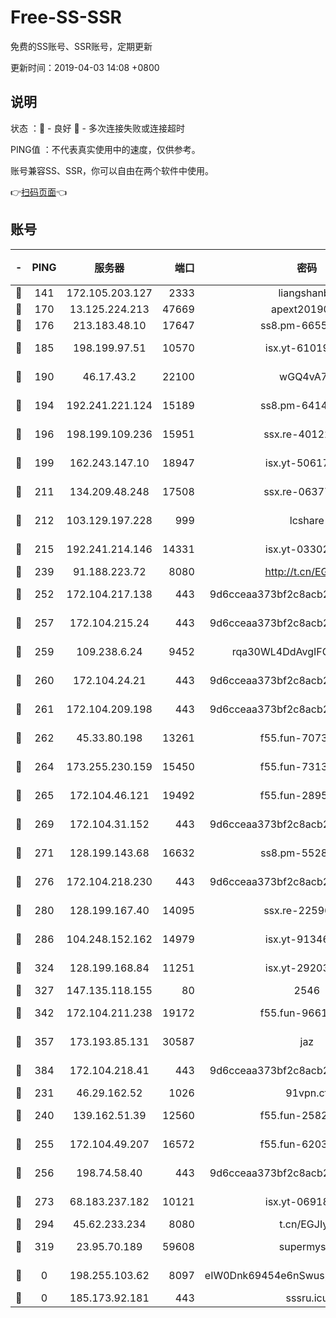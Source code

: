 # Free-SS-SSR

免费的SS账号、SSR账号，定期更新

更新时间：2019-04-03 14:08 +0800

## 说明

状态     ：🙂 - 良好 🙁 - 多次连接失败或连接超时

PING值   ：不代表真实使用中的速度，仅供参考。

账号兼容SS、SSR，你可以自由在两个软件中使用。

👉[扫码页面](https://liesauer.github.io/Free-SS-SSR/)👈

## 账号

|-|PING|服务器|端口|密码|加密方式|区域|
|:----:|:----:|:-----:|-----:|:----:|:----:|:----:|
|🙂|141|172.105.203.127|2333|liangshanbo|chacha20|JP|
|🙂|170|13.125.224.213|47669|apext2019001|chacha20|KR|
|🙂|176|213.183.48.10|17647|ss8.pm-66557674|rc4-md5|RU|
|🙂|185|198.199.97.51|10570|isx.yt-61019132|aes-256-cfb|US|
|🙂|190|46.17.43.2|22100|wGQ4vA7D|aes-256-gcm|RU|
|🙂|194|192.241.221.124|15189|ss8.pm-64148140|aes-256-cfb|US|
|🙂|196|198.199.109.236|15951|ssx.re-40122828|aes-256-cfb|US|
|🙂|199|162.243.147.10|18947|isx.yt-50617659|aes-256-cfb|US|
|🙂|211|134.209.48.248|17508|ssx.re-06377061|aes-256-cfb|US|
|🙂|212|103.129.197.228|999|lcshare|aes-256-cfb|US|
|🙂|215|192.241.214.146|14331|isx.yt-03302114|aes-256-cfb|US|
|🙂|239|91.188.223.72|8080|http://t.cn/EGJIyrl|rc4-md5|RU|
|🙂|252|172.104.217.138|443|9d6cceaa373bf2c8acb22e60b6a58be6|aes-256-cfb|US|
|🙂|257|172.104.215.24|443|9d6cceaa373bf2c8acb22e60b6a58be6|aes-256-cfb|US|
|🙂|259|109.238.6.24|9452|rqa30WL4DdAvgIFG6Fs3znzTa|aes-256-cfb|FR|
|🙂|260|172.104.24.21|443|9d6cceaa373bf2c8acb22e60b6a58be6|aes-256-cfb|US|
|🙂|261|172.104.209.198|443|9d6cceaa373bf2c8acb22e60b6a58be6|aes-256-cfb|US|
|🙂|262|45.33.80.198|13261|f55.fun-70732084|aes-256-cfb|US|
|🙂|264|173.255.230.159|15450|f55.fun-73133420|aes-256-cfb|US|
|🙂|265|172.104.46.121|19492|f55.fun-28953423|aes-256-cfb|SG|
|🙂|269|172.104.31.152|443|9d6cceaa373bf2c8acb22e60b6a58be6|aes-256-cfb|US|
|🙂|271|128.199.143.68|16632|ss8.pm-55286223|aes-256-cfb|SG|
|🙂|276|172.104.218.230|443|9d6cceaa373bf2c8acb22e60b6a58be6|aes-256-cfb|US|
|🙂|280|128.199.167.40|14095|ssx.re-22596370|aes-256-cfb|SG|
|🙂|286|104.248.152.162|14979|isx.yt-91346300|aes-256-cfb|SG|
|🙂|324|128.199.168.84|11251|isx.yt-29203965|aes-256-cfb|SG|
|🙂|327|147.135.118.155|80|2546|chacha20|US|
|🙂|342|172.104.211.238|19172|f55.fun-96617780|aes-256-cfb|US|
|🙂|357|173.193.85.131|30587|jaz|aes-256-cfb|US|
|🙂|384|172.104.218.41|443|9d6cceaa373bf2c8acb22e60b6a58be6|aes-256-cfb|US|
|🙂|231|46.29.162.52|1026|91vpn.cf|rc4-md5|RU|
|🙂|240|139.162.51.39|12560|f55.fun-25829930|aes-256-cfb|SG|
|🙂|255|172.104.49.207|16572|f55.fun-62039376|aes-256-cfb|SG|
|🙂|256|198.74.58.40|443|9d6cceaa373bf2c8acb22e60b6a58be6|aes-256-cfb|US|
|🙂|273|68.183.237.182|10121|isx.yt-06918011|aes-256-cfb|SG|
|🙂|294|45.62.233.234|8080|t.cn/EGJIyrl|rc4-md5|CA|
|🙂|319|23.95.70.189|59608|supermyssr|chacha20-ietf|US|
|🙁|0|198.255.103.62|8097|eIW0Dnk69454e6nSwuspv9DmS201tQ0D|aes-256-cfb|US|
|🙁|0|185.173.92.181|443|sssru.icu|rc4-md5|RU|
